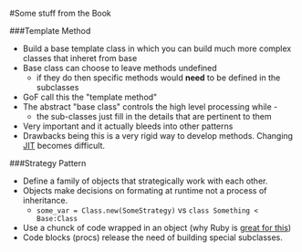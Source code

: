 #Some stuff from the Book

###Template Method

* Build a base template class in which you can build much more complex
  classes that inheret from base
* Base class can choose to leave methods undefined
  * if they do then specific methods would __need__ to be defined in the
  subclasses
* GoF call this the "template method"
* The abstract "base class" controls the high level processing while -
  * the sub-classes just fill in the details that are pertinent to them
* Very important and it actually bleeds into other patterns
* Drawbacks being this is a very rigid way to develop methods. Changing
[JIT][1] becomes difficult.

###Strategy Pattern

* Define a family of objects that strategically work with each other.
* Objects make decisions on formating at runtime not a process of
inheritance.
  * `some_var = Class.new(SomeStrategy)` vs `class Something < Base:Class`
* Use a chunck of code wrapped in an object (why Ruby is [great for
this][2])
* Code blocks (procs) release the need of building special subclasses.

[1]: https://en.wikipedia.org/wiki/Just-in-time_compilation
[2]: /RubyProcs
